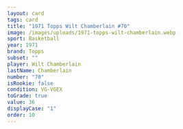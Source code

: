 ```yaml
---
layout: card
tags: card
title: "1971 Topps Wilt Chamberlain #70"
image: /images/uploads/1971-topps-wilt-chamberlain.webp
sport: Basketball
year: 1971
brand: Topps
subset: ""
player: Wilt Chamberlain
lastName: Chamberlain
number: "70"
isRookie: false
condition: VG-VGEX
toGrade: true
value: 36
displayCase: "1"
order: 10
---
```

